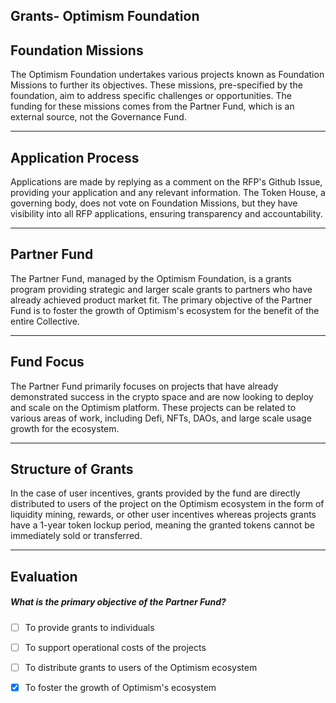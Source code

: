 ## Grants- Optimism Foundation


## Foundation Missions

The Optimism Foundation undertakes various projects known as Foundation Missions to further its objectives. These missions, pre-specified by the foundation, aim to address specific challenges or opportunities. The funding for these missions comes from the Partner Fund, which is an external source, not the Governance Fund.

    


---
## Application Process

Applications are made by replying as a comment on the RFP's Github Issue, providing your application and any relevant information. The Token House, a governing body, does not vote on Foundation Missions, but they have visibility into all RFP applications, ensuring transparency and accountability.

    


---
## Partner Fund

The Partner Fund, managed by the Optimism Foundation, is a grants program providing strategic and larger scale grants to partners who have already achieved product market fit. The primary objective of the Partner Fund is to foster the growth of Optimism's ecosystem for the benefit of the entire Collective.

    


---
## Fund Focus

The Partner Fund primarily focuses on projects that have already demonstrated success in the crypto space and are now looking to deploy and scale on the Optimism platform. These projects can be related to various areas of work, including Defi, NFTs, DAOs, and large scale usage growth for the ecosystem.

    


---
## Structure of Grants

In the case of user incentives, grants provided by the fund are directly distributed to users of the project on the Optimism ecosystem in the form of liquidity mining, rewards, or other user incentives whereas projects grants have a 1-year token lockup period, meaning the granted tokens cannot be immediately sold or transferred.

    


---
## Evaluation





##### What is the primary objective of the Partner Fund?  
     
- [ ]  To provide grants to individuals
- [ ]  To support operational costs of the projects
- [ ]  To distribute grants to users of the Optimism ecosystem
- [x]  To foster the growth of Optimism's ecosystem

    
   